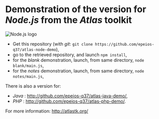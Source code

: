 # Demonstration of the version for *Node.js* from the *Atlas* toolkit

![Node.js logo](https://q37.info/download/assets/Node.png "Node.js")

- Get this repository (with *git*: `git clone https://github.com/epeios-q37/atlas-node-demo`),
- go to the retrieved repository, and launch `npm install`,
- for the *blank* demonstration, launch, from same directory, `node blank/main.js`,
- for the *notes* demonstration, launch, from same directory, `node notes/main.js`,

There is also a version for:

* *Java* : <http://github.com/epeios-q37/atlas-java-demo/>,
* *PHP* : <http://github.com/epeios-q37/atlas-php-demo/>.

For more information: <http://atlastk.org/>
